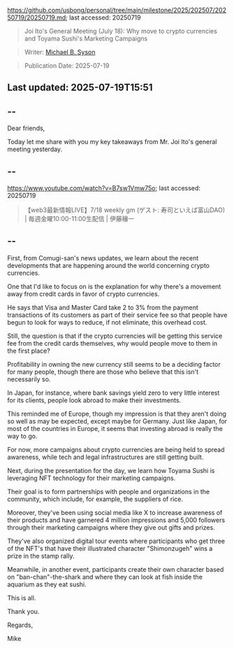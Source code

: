 https://github.com/usbong/personal/tree/main/milestone/2025/202507/20250719/20250719.md; last accessed: 20250719

> Joi Ito's General Meeting (July 18): Why move to crypto currencies and Toyama Sushi's Marketing Campaigns

> Writer: [Michael B. Syson](https://www.linkedin.com/in/michaelsyson/)

> Publication Date: 2025-07-19

## Last updated: 2025-07-19T15:51

## --

Dear friends,

Today let me share with you my key takeaways from Mr. Joi Ito's general meeting yesterday.

## --

https://www.youtube.com/watch?v=B7sw1Vmw75o; last accessed: 20250719

> 【web3最新情報LIVE】7/18 weekly gm (ゲスト: 寿司といえば富山DAO) | 毎週金曜10:00-11:00生配信 | 伊藤穰一

## --

First, from Comugi-san's news updates, we learn about the recent developments that are happening around the world concerning crypto currencies.

One that I'd like to focus on is the explanation for why there's a movement away from credit cards in favor of crypto currencies.

He says that Visa and Master Card take 2 to 3% from the payment transactions of its customers as part of their service fee so that people have begun to look for ways to reduce, if not eliminate, this overhead cost.

Still, the question is that if the crypto currencies will be getting this service fee from the credit cards themselves, why would people move to them in the first place?

Profitability in owning the new currency still seems to be a deciding factor for many people, though there are those who believe that this isn't necessarily so.

In Japan, for instance, where bank savings yield zero to very little interest for its clients, people look abroad to make their investments.

This reminded me of Europe, though my impression is that they aren't doing so well as may be expected, except maybe for Germany. Just like Japan, for most of the countries in Europe, it seems that investing abroad is really the way to go. 

For now, more campaigns about crypto currencies are being held to spread awareness, while tech and legal infrastructures are still getting built.

Next, during the presentation for the day, we learn how Toyama Sushi is leveraging NFT technology for their marketing campaigns.

Their goal is to form partnerships with people and organizations in the community, which include, for example, the suppliers of rice. 

Moreover, they've been using social media like X to increase awareness of their products and have garnered 4 million impressions and 5,000 followers through their marketing campaigns where they give out gifts and prizes.

They've also organized digital tour events where participants who get three of the NFT's that have their illustrated character "Shimonzugeh" wins a prize in the stamp rally.

Meanwhile, in another event, participants create their own character based on "ban-chan"-the-shark and where they can look at fish inside the aquarium as they eat sushi.

This is all.

Thank you.

Regards,

Mike